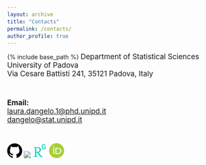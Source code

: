 ```yaml
---
layout: archive
title: "Contacts"
permalink: /contacts/
author_profile: true
---
```


{% include base_path %}
<font style="font-size:17px">
Department of Statistical Sciences <br/>
University of Padova<br/>
Via Cesare Battisti 241, 35121 Padova, Italy<br/>

<br>


<b>Email:</b> <br>
laura.dangelo.1@phd.unipd.it<br/>
dangelo@stat.unipd.it
</font>

<br/>

[<img src="../images/github.png" width="35">](https://github.com/laura-dangelo)
[<img src="../images/linkedin-icon-2.svg" width="35">](https://www.linkedin.com/in/laura-dangelo/)
[<img src="../images/researchgate.png" width="35">](https://www.researchgate.net/profile/Laura_Dangelo)
[<img src="../images/orcid.png" width="35">](https://orcid.org/0000-0001-5034-7414)


 
